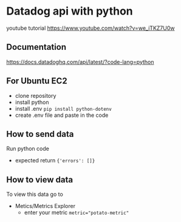 # Datadog api with python
youtube tutorial https://www.youtube.com/watch?v=we_iTKZ7U0w

## Documentation
https://docs.datadoghq.com/api/latest/?code-lang=python

## For Ubuntu EC2
- clone repository
- install python
- install .env
    `pip install python-dotenv`
- create .env file and paste in the code

## How to send data
Run python code
- expected return `{'errors': []}`

## How to view data
To view this data go to
- Metics/Metrics Explorer
    - enter your metric `metric="potato-metric"`

